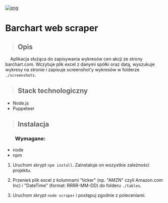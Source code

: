 [![eng](https://img.shields.io/badge/lang-eng-blue.svg)](https://github.com/ukashu/scraper/blob/main/README.md)
# Barchart web scraper

>## Opis

&nbsp;&nbsp;&nbsp;&nbsp;Aplikacja służąca do zapisywania wykresów cen akcji ze strony barchart.com. Wczytuje plik excel z danymi spółki oraz datą, wyszukuje wykresy na stronie i zapisuje screenshot'y wykresów w folderze ```./screenshots```.

>## Stack technologiczny

<ul>
    <li>Node.js</li>
    <li>Puppeteer</li>
</ul>

>## Instalacja

### &nbsp;&nbsp;&nbsp;&nbsp;&nbsp;&nbsp;&nbsp;&nbsp;Wymagane:
<ul>
  <li>node</li>
  <li>npm</li>
</ul>

1. Uruchom skrypt  ```npm install```. Zainstaluje on wszystkie zależności projektu. 

2. Przenieś plik excel z kolumnami "ticker" (np. "AMZN" czyli Amazon.com Inc) i "DateTime" (format: RRRR-MM-DD) do folderu ```./tables```.

3. Uruchom skrypt ```node scraper``` i postępuj zgodnie z poleceniami.